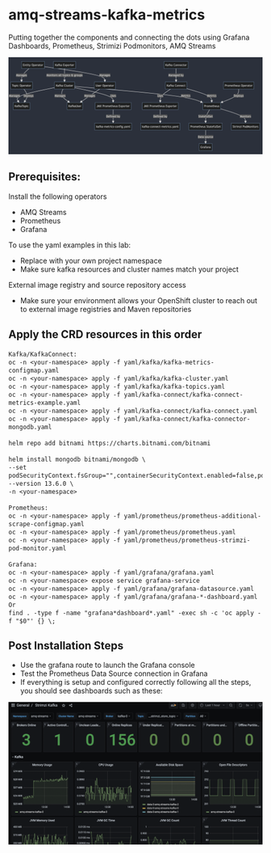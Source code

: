# amq-streams-kafka-metrics
Putting together the components and connecting the dots using Grafana Dashboards, Prometheus, Strimizi Podmonitors, AMQ Streams

![image](component.png)

## Prerequisites:

Install the following operators
* AMQ Streams
* Prometheus
* Grafana

To use the yaml examples in this lab:
* Replace <your-project> with your own project namespace
* Make sure kafka resources and cluster names match your project

External image registry and source repository access
* Make sure your environment allows your OpenShift cluster to reach out to external image registries and Maven repositories


## Apply the CRD resources in this order
```
Kafka/KafkaConnect:
oc -n <your-namespace> apply -f yaml/kafka/kafka-metrics-configmap.yaml
oc -n <your-namespace> apply -f yaml/kafka/kafka-cluster.yaml
oc -n <your-namespace> apply -f yaml/kafka/kafka-topics.yaml
oc -n <your-namespace> apply -f yaml/kafka-connect/kafka-connect-metrics-example.yaml
oc -n <your-namespace> apply -f yaml/kafka-connect/kafka-connect.yaml
oc -n <your-namespace> apply -f yaml/kafka-connect/kafka-connector-mongodb.yaml

helm repo add bitnami https://charts.bitnami.com/bitnami

helm install mongodb bitnami/mongodb \
--set podSecurityContext.fsGroup="",containerSecurityContext.enabled=false,podSecurityContext.enabled=false,auth.enabled=false --version 13.6.0 \
-n <your-namespace>

Prometheus:
oc -n <your-namespace> apply -f yaml/prometheus/prometheus-additional-scrape-configmap.yaml
oc -n <your-namespace> apply -f yaml/prometheus/prometheus.yaml
oc -n <your-namespace> apply -f yaml/prometheus/prometheus-strimzi-pod-monitor.yaml

Grafana:
oc -n <your-namespace> apply -f yaml/grafana/grafana.yaml
oc -n <your-namespace> expose service grafana-service
oc -n <your-namespace> apply -f yaml/grafana/grafana-datasource.yaml
oc -n <your-namespace> apply -f yaml/grafana/grafana-*-dashboard.yaml
Or
find . -type f -name "grafana*dashboard*.yaml" -exec sh -c 'oc apply -f "$0"' {} \;
```

## Post Installation Steps
* Use the grafana route to launch the Grafana console
* Test the Prometheus Data Source connection in Grafana
* If everything is setup and configured correctly following all the steps, you should see dashboards such as these:

![image](dash1.png)
